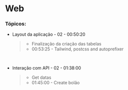 # Web

### Tópicos:


 - Layout da aplicação - 02 - 00:50:20
   > - Finalização da criação das tabelas
   > - 00:53:25 - Tailwind, postcss and autoprefixer
    
 <br/>

 - Interação com API - 02 - 01:38:00
   > - Get datas
   > - 01:45:00 - Create bolão
    
 <br/>
